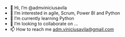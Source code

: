 - 👋 Hi, I’m @admviniciusavila
- 👀 I’m interested in agile, Scrum, Power BI and Python
- 🌱 I’m currently learning Python
- 💞️ I’m looking to collaborate on ...
- 📫 How to reach me adm.viniciusavila@gmail.com

<!---
admviniciusavila/admviniciusavila is a ✨ special ✨ repository because its `README.md` (this file) appears on your GitHub profile.
You can click the Preview link to take a look at your changes.
--->
